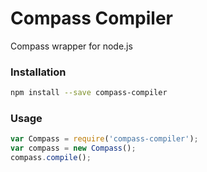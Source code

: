 # Compass Compiler

Compass wrapper for node.js

### Installation

```bash
npm install --save compass-compiler
```

### Usage

```javascript
var Compass = require('compass-compiler');
var compass = new Compass();
compass.compile();
```

